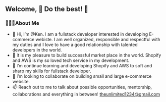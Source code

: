 ## Welcome, 🎯 Do the best! 🎯

### 🙋🏽‍♂️About Me
- 👋 Hi, I’m @Ken. I am a fullstack developer interested in developing E-commerce webiste. I am well organized, responsible and respectful with my duties and I love to have a good relationship with talented developers in the world.
- 👀 It is my pleasure to build successful market place in the world. Shopify and AWS is my so loved tech service in my development.
- 🌱 I’m continue learning and developing Shopify and AWS to soft and sharp my skills for fullstack developer.
- 💞️ I’m looking to collaborate on building small and large e-commerce website.
- 📫 Reach out to me to talk about possible opportunities, mentorship, collaborations and everything in between! theunlimited1234@gmail.com
